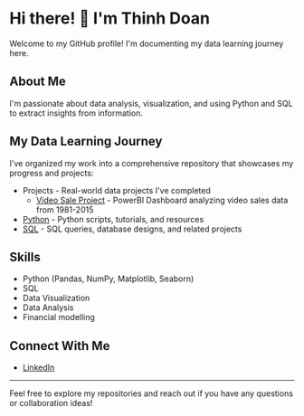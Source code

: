 # Hi there! 👋 I'm Thinh Doan

Welcome to my GitHub profile! I'm documenting my data learning journey here.

## About Me
I'm passionate about data analysis, visualization, and using Python and SQL to extract insights from information.

## My Data Learning Journey
I've organized my work into a comprehensive repository that showcases my progress and projects:


- Projects - Real-world data projects I've completed
  - [Video Sale Project](data_learning_journey/Projects/Video_Sale_Project/README.md) - PowerBI Dashboard analyzing video sales data from 1981-2015
- [Python](data_learning_journey/Python) - Python scripts, tutorials, and resources
- [SQL](data_learning_journey/SQL) - SQL queries, database designs, and related projects
  
## Skills 
- Python (Pandas, NumPy, Matplotlib, Seaborn)
- SQL
- Data Visualization
- Data Analysis
- Financial modelling

## Connect With Me
- [LinkedIn](https://www.linkedin.com/in/thinhqd)

---

Feel free to explore my repositories and reach out if you have any questions or collaboration ideas!

